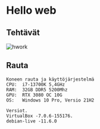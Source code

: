 # Hello web

## Tehtävät
![hwork](https://user-images.githubusercontent.com/122887067/216919650-f0db593e-ee6f-43d5-8308-da867e8dc954.png)


## Rauta

    Koneen rauta ja käyttöjärjestelmä
    CPU:  i7-13700K 5,4GHz
    RAM:  32GB DDR5 5200Mhz
    GPU:  RTX 3080 OC 10G
    OS:   Windows 10 Pro, Versio 21H2
    
    Versiot. 
    VirtualBox -7.0.6-155176.
    debian-live -11.6.0
